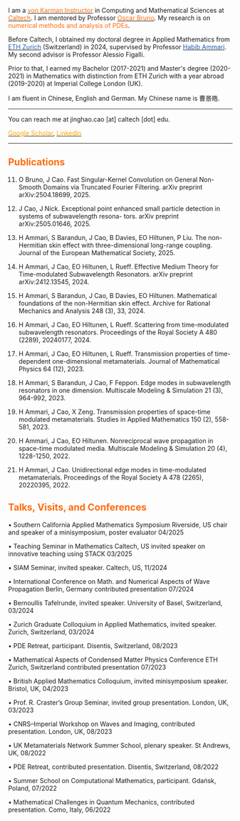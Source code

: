 I am a [<font color="#FF6C0C">von Karman Instructor</font>](https://www.cms.caltech.edu/about/positions/vonkarman) in Computing and Mathematical Sciences at [<font color="#FF6C0C">Caltech</font>](https://www.cms.caltech.edu/people/jinghao-cao). I am mentored by Professor [<font color="#FF6C0C">Oscar Bruno</font>](https://www.cms.caltech.edu/people/obruno). 
My research is on <font color="#FF6C0C">numerical methods and analysis of PDEs</font>.
	
Before Caltech, I obtained my doctoral degree in Applied Mathematics from [<font color="#215CAF">ETH Zurich</font>](https://math.ethz.ch/news-and-events/news/d-math-news/2024/05/doctoral-exam-of-jinghao-cao.html) (Switzerland) in 2024, supervised by Professor [<font color="#215CAF">Habib Ammari</font>](https://people.math.ethz.ch/~hammari/). My second advisor is Professor Alessio Figalli. 

Prior to that, I earned my Bachelor (2017-2021) and Master's degree (2020-2021) in Mathematics with distinction from ETH Zurich with a year abroad (2019-2020) at Imperial College London (UK).

I am fluent in Chinese, English and German. My Chinese name is 曹景皓.

---
You can reach me at jinghao.cao [at] caltech [dot] edu.
 
[<font color="orange">Google Scholar</font>](https://scholar.google.com/citations?user=Hp5IpFcAAAAJ), [<font color="orange">LinkedIn</font>](https://www.linkedin.com/in/jinghaocao)

---

## <font color="#FF6C0C">Publications</font> 
11. O Bruno, J Cao. Fast Singular-Kernel Convolution on General Non-Smooth Domains via Truncated
Fourier Filtering. arXiv preprint arXiv:2504.18699, 2025.

10. J Cao, J Nick. Exceptional point enhanced small particle detection in systems of subwavelength resona-
tors. arXiv preprint arXiv:2505.01646, 2025.

9. H Ammari, S Barandun, J Cao, B Davies, EO Hiltunen, P Liu. The non-Hermitian skin effect with
three-dimensional long-range coupling. Journal of the European Mathematical Society, 2025.

8. H Ammari, J Cao, EO Hiltunen, L Rueff. Effective Medium Theory for Time-modulated Subwavelength
Resonators. arXiv preprint arXiv:2412.13545, 2024.

7. H Ammari, S Barandun, J Cao, B Davies, EO Hiltunen. Mathematical foundations of the non-Hermitian
skin effect. Archive for Rational Mechanics and Analysis 248 (3), 33, 2024.

6. H Ammari, J Cao, EO Hiltunen, L Rueff. Scattering from time-modulated subwavelength resonators.
Proceedings of the Royal Society A 480 (2289), 20240177, 2024.

5. H Ammari, J Cao, EO Hiltunen, L Rueff. Transmission properties of time-dependent one-dimensional
metamaterials. Journal of Mathematical Physics 64 (12), 2023.

4. H Ammari, S Barandun, J Cao, F Feppon. Edge modes in subwavelength resonators in one dimension.
Multiscale Modeling & Simulation 21 (3), 964-992, 2023.

3. H Ammari, J Cao, X Zeng. Transmission properties of space-time modulated metamaterials. Studies in
Applied Mathematics 150 (2), 558-581, 2023.

2. H Ammari, J Cao, EO Hiltunen. Nonreciprocal wave propagation in space-time modulated media.
Multiscale Modeling & Simulation 20 (4), 1228-1250, 2022.

1. H Ammari, J Cao. Unidirectional edge modes in time-modulated metamaterials. Proceedings of the
Royal Society A 478 (2265), 20220395, 2022.




## <font color="#FF6C0C">Talks, Visits, and Conferences</font>

• Southern California Applied Mathematics Symposium Riverside, US
chair and speaker of a minisymposium, poster evaluator 04/2025

• Teaching Seminar in Mathematics Caltech, US
invited speaker on innovative teaching using STACK 03/2025

• SIAM Seminar, invited speaker. Caltech, US, 11/2024

• International Conference on Math. and Numerical Aspects of Wave Propagation Berlin, Germany
contributed presentation 07/2024

• Bernoullis Tafelrunde, invited speaker. University of Basel, Switzerland, 03/2024

• Zurich Graduate Colloquium in Applied Mathematics, invited speaker. Zurich, Switzerland, 03/2024

• PDE Retreat, participant. Disentis, Switzerland, 08/2023

• Mathematical Aspects of Condensed Matter Physics Conference ETH Zurich, Switzerland
contributed presentation 07/2023

• British Applied Mathematics Colloquium, invited minisymposium speaker. Bristol, UK, 04/2023

• Prof. R. Craster’s Group Seminar, invited group presentation. London, UK, 03/2023

• CNRS–Imperial Workshop on Waves and Imaging, contributed presentation. London, UK, 08/2023

• UK Metamaterials Network Summer School, plenary speaker. St Andrews, UK, 08/2022

• PDE Retreat, contributed presentation. Disentis, Switzerland, 08/2022

• Summer School on Computational Mathematics, participant. Gdańsk, Poland, 07/2022

• Mathematical Challenges in Quantum Mechanics, contributed presentation. Como, Italy, 06/2022

